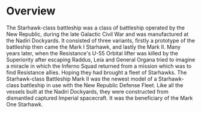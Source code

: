 # Overview
The Starhawk-class battleship was a class of battleship operated by the New Republic, during the late Galactic Civil War and was manufactured at the Nadiri Dockyards.
It consisted of three variants, firstly a prototype of the battleship then came the Mark I Starhawk, and lastly the Mark II.
 Many years later, when the Resistance's U-55 Orbital lifter was killed by the Superiority after escaping Raddus, Leia and General Organa tried to imagine a miracle in which the Inferno Squad returned from a mission which was to find Resistance allies.
Hoping they had brought a fleet of Starhawks.
The Starhawk-class Battleship Mark II was the newest model of a Starhawk-class battleship in use with the New Republic Defense Fleet.
Like all the vessels built at the Nadiri Dockyards, they were constructed from dismantled captured Imperial spacecraft.
It was the beneficiary of the Mark One Starhawk.